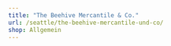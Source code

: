 ```yaml
---
title: "The Beehive Mercantile & Co."
url: /seattle/the-beehive-mercantile-und-co/
shop: Allgemein
---
```

